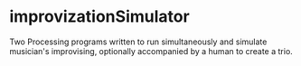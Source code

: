 # improvizationSimulator
Two Processing programs written to run simultaneously and simulate musician's improvising, optionally accompanied by a human to create a trio.
